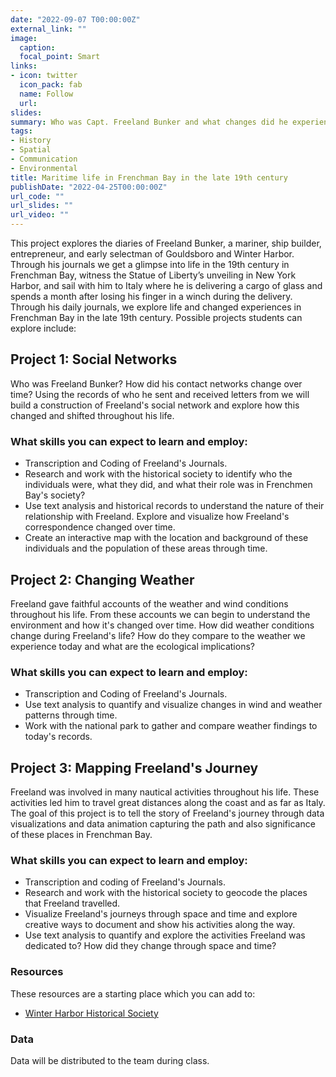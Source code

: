 ```yaml
---
date: "2022-09-07 T00:00:00Z"
external_link: ""
image:
  caption: 
  focal_point: Smart
links:
- icon: twitter
  icon_pack: fab
  name: Follow
  url: 
slides: 
summary: Who was Capt. Freeland Bunker and what changes did he experience in Frenchman Bay from the 1870s to early 1900s? 
tags:
- History
- Spatial
- Communication
- Environmental
title: Maritime life in Frenchman Bay in the late 19th century
publishDate: "2022-04-25T00:00:00Z"
url_code: ""
url_slides: ""
url_video: ""
---
```


This project explores the diaries of Freeland Bunker, a mariner, ship builder, entrepreneur, and early selectman of Gouldsboro and Winter Harbor. Through his journals we get a glimpse into life in the 19th century in Frenchman Bay, witness the Statue of Liberty’s unveiling in New York Harbor, and sail with him to Italy where he is delivering a cargo of glass and spends a month after losing his finger in a winch during the delivery. Through his daily journals, we explore life and changed experiences in Frenchman Bay in the late 19th century. Possible projects students can explore include:

## Project 1: Social Networks

Who was Freeland Bunker? How did his contact networks change over time? Using the records of who he sent and received letters from we will build a construction of Freeland's social network and explore how this changed and shifted throughout his life.

### What skills you can expect to learn and employ:
- Transcription and Coding of Freeland's Journals. 
- Research and work with the historical society to identify who the individuals were, what they did, and what their role was in Frenchmen Bay's society?
- Use text analysis and historical records to understand the nature of their relationship with Freeland. Explore and visualize how Freeland's correspondence changed over time.
- Create an interactive map with the location and background of these individuals and the population of these areas through time.

## Project 2: Changing Weather

Freeland gave faithful accounts of the weather and wind conditions throughout his life. From these accounts we can begin to understand the environment and how it's changed over time. How did weather conditions change during Freeland's life? How do they compare to the weather we experience today and what are the ecological implications?

### What skills you can expect to learn and employ:
- Transcription and Coding of Freeland's Journals.
- Use text analysis to quantify and visualize changes in wind and weather patterns through time.
- Work with the national park to gather and compare weather findings to today's records. 

## Project 3: Mapping Freeland's Journey

Freeland was involved in many nautical activities throughout his life. These activities led him to travel great distances along the coast and as far as Italy. The goal of this project is to tell the story of Freeland's journey through data visualizations and data animation capturing the path and also significance of these places in Frenchman Bay. 

### What skills you can expect to learn and employ:
- Transcription and coding of Freeland's Journals.
- Research and work with the historical society to geocode the places that Freeland travelled.
- Visualize Freeland's journeys through space and time and explore creative ways to document and show his activities along the way. 
- Use text analysis to quantify and explore the activities Freeland was dedicated to? How did they change through space and time?


### Resources

These resources are a starting place which you can add to:

* [Winter Harbor Historical Society](http://winterharborhs.mainememory.net/page/2526/display.html)

### Data

Data will be distributed to the team during class.

